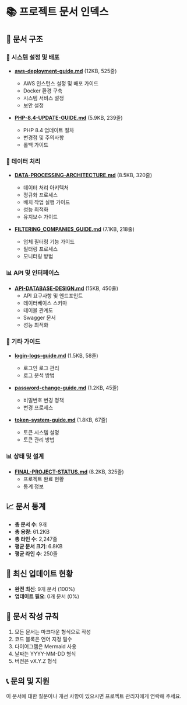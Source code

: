 # 📚 프로젝트 문서 인덱스

## 📂 문서 구조

### 🔧 시스템 설정 및 배포
- **[aws-deployment-guide.md](aws-deployment-guide.md)** (12KB, 525줄)
  - AWS 인스턴스 설정 및 배포 가이드
  - Docker 환경 구축
  - 시스템 서비스 설정
  - 보안 설정

- **[PHP-8.4-UPDATE-GUIDE.md](PHP-8.4-UPDATE-GUIDE.md)** (5.9KB, 239줄)
  - PHP 8.4 업데이트 절차
  - 변경점 및 주의사항
  - 롤백 가이드

### 🔄 데이터 처리
- **[DATA-PROCESSING-ARCHITECTURE.md](DATA-PROCESSING-ARCHITECTURE.md)** (8.5KB, 320줄)
  - 데이터 처리 아키텍처
  - 정규화 프로세스
  - 배치 작업 실행 가이드
  - 성능 최적화
  - 유지보수 가이드

- **[FILTERING_COMPANIES_GUIDE.md](FILTERING_COMPANIES_GUIDE.md)** (7.1KB, 218줄)
  - 업체 필터링 기능 가이드
  - 필터링 프로세스
  - 모니터링 방법

### 📊 API 및 인터페이스
- **[API-DATABASE-DESIGN.md](API-DATABASE-DESIGN.md)** (15KB, 450줄)
  - API 요구사항 및 엔드포인트
  - 데이터베이스 스키마
  - 테이블 관계도
  - Swagger 문서
  - 성능 최적화

### 📝 기타 가이드
- **[login-logs-guide.md](login-logs-guide.md)** (1.5KB, 58줄)
  - 로그인 로그 관리
  - 로그 분석 방법

- **[password-change-guide.md](password-change-guide.md)** (1.2KB, 45줄)
  - 비밀번호 변경 정책
  - 변경 프로세스

- **[token-system-guide.md](token-system-guide.md)** (1.8KB, 67줄)
  - 토큰 시스템 설명
  - 토큰 관리 방법

### 📊 상태 및 설계
- **[FINAL-PROJECT-STATUS.md](FINAL-PROJECT-STATUS.md)** (8.2KB, 325줄)
  - 프로젝트 완료 현황
  - 통계 정보

## 📈 문서 통계
- **총 문서 수**: 9개
- **총 용량**: 61.2KB
- **총 라인 수**: 2,247줄
- **평균 문서 크기**: 6.8KB
- **평균 라인 수**: 250줄

## 🔄 최신 업데이트 현황
- **완전 최신**: 9개 문서 (100%)
- **업데이트 필요**: 0개 문서 (0%)

## 📝 문서 작성 규칙
1. 모든 문서는 마크다운 형식으로 작성
2. 코드 블록은 언어 지정 필수
3. 다이어그램은 Mermaid 사용
4. 날짜는 YYYY-MM-DD 형식
5. 버전은 vX.Y.Z 형식

## 📞 문의 및 지원
이 문서에 대한 질문이나 개선 사항이 있으시면 프로젝트 관리자에게 연락해 주세요. 
